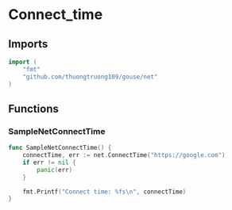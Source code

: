 # Connect_time

## Imports

```go
import (
	"fmt"
	"github.com/thuongtruong109/gouse/net"
)
```
## Functions


### SampleNetConnectTime

```go
func SampleNetConnectTime() {
	connectTime, err := net.ConnectTime("https://google.com")
	if err != nil {
		panic(err)
	}

	fmt.Printf("Connect time: %fs\n", connectTime)
}
```
